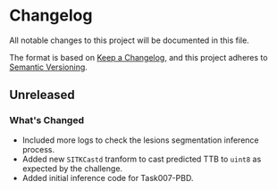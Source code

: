 # Changelog

All notable changes to this project will be documented in this file.

The format is based on [Keep a Changelog](https://keepachangelog.com/en/1.1.0/),
and this project adheres to [Semantic Versioning](https://semver.org/spec/v2.0.0.html).

## Unreleased

### What's Changed

- Included more logs to check the lesions segmentation inference process.
- Added new `SITKCastd` tranform to cast predicted TTB to `uint8` as expected by the challenge.
- Added initial inference code for Task007-PBD.
